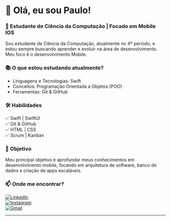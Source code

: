 # 📱 Olá, eu sou Paulo!
### 🚀 Estudante de Ciência da Computação | Focado em Mobile IOS

Sou estudante de Ciência da Computação, atualmente no 4º período, e estou sempre buscando aprender e evoluir na área de desenvolvimento. Meu foco é o desenvolvimento Mobile.  

### 📚 O que estou estudando atualmente?  
- Linguagens e Tecnologias: Swift 
- Conceitos: Programação Orientada a Objetos (POO)  
- Ferramentas: Git & GitHub  

### 🛠 Habilidades  
✅ Swift | SwiftUI  
✅ Git & GitHub  
✅ HTML | CSS  
✅ Scrum | Kanban 

### 🎯 Objetivo  
Meu principal objetivo é aprofundar meus conhecimentos em desenvolvimento mobile, focando em arquitetura de software, banco de dados e criação de apps escaláveis.  

### 📫 Onde me encontrar?  
[![LinkedIn](https://img.shields.io/badge/-LinkedIn-blue?style=for-the-badge&logo=linkedin&logoColor=white)](https://www.linkedin.com/in/paaulosantos/)  
[![Instagram](https://img.shields.io/badge/-Instagram-E4405F?style=for-the-badge&logo=instagram&logoColor=white)](https://instagram.com/Paulo.pc07)  
[![Gmail](https://img.shields.io/badge/-Gmail-D14836?style=for-the-badge&logo=gmail&logoColor=white)](mailto:santoozdev@gmail.com)  

---
